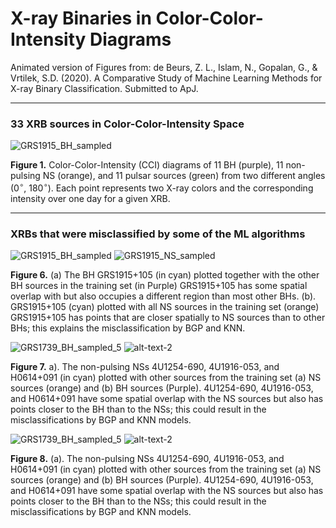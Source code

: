 # X-ray Binaries in Color-Color-Intensity Diagrams

Animated version of Figures from: de Beurs, Z. L., Islam, N., Gopalan, G., & Vrtilek, S.D. (2020). A Comparative Study of Machine Learning Methods for X-ray Binary Classification. Submitted to ApJ.

----
### 33 XRB sources in Color-Color-Intensity Space

![GRS1915_BH_sampled](33XRBSources.gif) 

**Figure 1.** Color-Color-Intensity (CCI) diagrams of 11 BH (purple), 11 non-pulsing NS (orange), and 11 pulsar sources (green) from two different angles ($0^{\circ}$, $180^{\circ}$). Each point represents two X-ray colors and the corresponding intensity over one day for a given XRB.

----
### XRBs that were misclassified by some of the ML algorithms

![GRS1915_BH_sampled](GRS1915_BH_sampled.gif) ![GRS1915_NS_sampled](GRS1915_NS_sampled.gif "title-2")

**Figure 6.** (a) The BH GRS1915+105 (in cyan) plotted together with the other BH sources in the training set (in Purple) GRS1915+105 has some spatial overlap with but also occupies a different region than most other BHs. (b). GRS1915+105 (cyan) plotted with all NS sources in the training set (orange)   GRS1915+105 has points that are closer spatially to NS sources than to other BHs; this explains the misclassification by BGP and KNN.


![GRS1739_BH_sampled_5](GRS1739_BH_sampled_5.gif) ![alt-text-2](GRS1739_NS_sampled.gif "title-2")


**Figure 7.** a). The non-pulsing NSs 4U1254-690, 4U1916-053, and H0614+091 (in cyan) plotted with other sources from the training set (a) NS sources (orange) and (b) BH sources (Purple).  4U1254-690, 4U1916-053, and H0614+091 have some spatial overlap with the NS sources but also has points closer to the BH than to the NSs; this could result in the misclassifications by BGP and KNN models.


![GRS1739_BH_sampled_5](4U1254-690_4U1916-053_H0614+091_NS_sampled.gif) ![alt-text-2](4U1254-690_4U1916-053_H0614+091_BH_sampled.gif "title-2")

**Figure 8.** (a). The non-pulsing NSs 4U1254-690, 4U1916-053, and H0614+091 (in cyan) plotted with other sources from the training set (a) NS sources (orange) and (b) BH sources (Purple).  4U1254-690, 4U1916-053, and H0614+091 have some spatial overlap with the NS sources but also has points closer to the BH than to the NSs; this could result in the misclassifications by BGP and KNN models.
